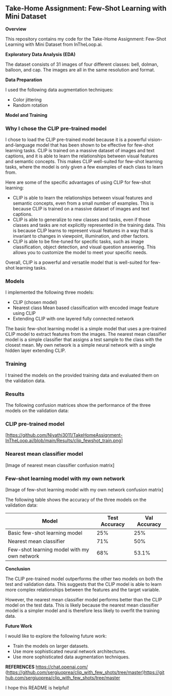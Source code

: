 
## Take-Home Assignment: Few-Shot Learning with Mini Dataset

**Overview**

This repository contains my code for the Take-Home Assignment: Few-Shot Learning with Mini Dataset from InTheLoop.ai.

**Exploratory Data Analysis (EDA)**

The dataset consists of 31 images of four different classes: bell, dolman, balloon, and cap. The images are all in the same resolution and format.

**Data Preparation**

I used the following data augmentation techniques:

* Color jittering
* Random rotation

**Model and Training**

### Why I chose the CLIP pre-trained model

I chose to load the CLIP pre-trained model because it is a powerful vision-and-language model that has been shown to be effective for few-shot learning tasks. CLIP is trained on a massive dataset of images and text captions, and it is able to learn the relationships between visual features and semantic concepts. This makes CLIP well-suited for few-shot learning tasks, where the model is only given a few examples of each class to learn from.

Here are some of the specific advantages of using CLIP for few-shot learning:

* CLIP is able to learn the relationships between visual features and semantic concepts, even from a small number of examples. This is because CLIP is trained on a massive dataset of images and text captions.
* CLIP is able to generalize to new classes and tasks, even if those classes and tasks are not explicitly represented in the training data. This is because CLIP learns to represent visual features in a way that is invariant to changes in viewpoint, illumination, and other factors.
* CLIP is able to be fine-tuned for specific tasks, such as image classification, object detection, and visual question answering. This allows you to customize the model to meet your specific needs.

Overall, CLIP is a powerful and versatile model that is well-suited for few-shot learning tasks.

### Models

I implemented the following three models:

* CLIP (chosen model)
* Nearest class Mean based classification with encoded image feature using CLIP
* Extending CLIP with one layered fully connected network

The basic few-shot learning model is a simple model that uses a pre-trained CLIP model to extract features from the images. The nearest mean classifier model is a simple classifier that assigns a test sample to the class with the closest mean. My own network is a simple neural network with a single hidden layer extending CLIP.

### Training

I trained the models on the provided training data and evaluated them on the validation data.

### Results 

The following confusion matrices show the performance of the three models on the validation data:

### CLIP pre-trained model

[https://github.com/Niyathi3011/TakeHomeAssignment-InTheLoop.ai/blob/main/Results/clip_fewshot_train.png]

### Nearest mean classifier model

[Image of nearest mean classifier confusion matrix]

### Few-shot learning model with my own network

[Image of few-shot learning model with my own network confusion matrix]

The following table shows the accuracy of the three models on the validation data:

| Model | Test Accuracy | Val Accuracy |
|---|---|---|
| Basic few-shot learning model | 25% | 25% |
| Nearest mean classifier | 71% | 50% |
| Few-shot learning model with my own network | 68% | 53.1% |

**Conclusion**

The CLIP pre-trained model outperforms the other two models on both the test and validation data. This suggests that the CLIP model is able to learn more complex relationships between the features and the target variable.

However, the nearest mean classifier model performs better than the CLIP model on the test data. This is likely because the nearest mean classifier model is a simpler model and is therefore less likely to overfit the training data.

**Future Work**

I would like to explore the following future work:

* Train the models on larger datasets.
* Use more sophisticated neural network architectures.
* Use more sophisticated data augmentation techniques.

**REFERENCES** 
https://chat.openai.com/ 
(https://github.com/sergiuoprea/clip_with_few_shots/tree/master)https://github.com/sergiuoprea/clip_with_few_shots/tree/master 

I hope this README is helpful!

  

      


